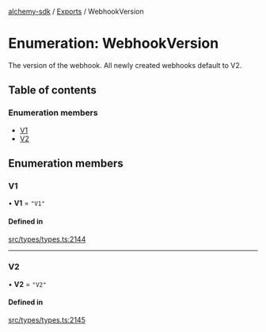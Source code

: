[alchemy-sdk](../README.md) / [Exports](../modules.md) / WebhookVersion

# Enumeration: WebhookVersion

The version of the webhook. All newly created webhooks default to V2.

## Table of contents

### Enumeration members

- [V1](WebhookVersion.md#v1)
- [V2](WebhookVersion.md#v2)

## Enumeration members

### V1

• **V1** = `"V1"`

#### Defined in

[src/types/types.ts:2144](https://github.com/alchemyplatform/alchemy-sdk-js/blob/5fad342/src/types/types.ts#L2144)

___

### V2

• **V2** = `"V2"`

#### Defined in

[src/types/types.ts:2145](https://github.com/alchemyplatform/alchemy-sdk-js/blob/5fad342/src/types/types.ts#L2145)
